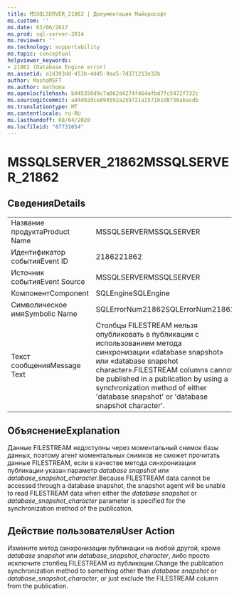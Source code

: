 ```yaml
---
title: MSSQLSERVER_21862 | Документация Майкрософт
ms.custom: ''
ms.date: 03/06/2017
ms.prod: sql-server-2014
ms.reviewer: ''
ms.technology: supportability
ms.topic: conceptual
helpviewer_keywords:
- 21862 (Database Engine error)
ms.assetid: a1d393dd-453b-4d45-9aa5-7d371213e32b
author: MashaMSFT
ms.author: mathoma
ms.openlocfilehash: b945350d9c7a862d4274f464afbd7fc5472f732c
ms.sourcegitcommit: ad4d92dce894592a259721a1571b1d8736abacdb
ms.translationtype: MT
ms.contentlocale: ru-RU
ms.lasthandoff: 08/04/2020
ms.locfileid: "87731654"
---
```

# <a name="mssqlserver_21862"></a><span data-ttu-id="27360-102">MSSQLSERVER_21862</span><span class="sxs-lookup"><span data-stu-id="27360-102">MSSQLSERVER_21862</span></span>
    
## <a name="details"></a><span data-ttu-id="27360-103">Сведения</span><span class="sxs-lookup"><span data-stu-id="27360-103">Details</span></span>  
  
|||  
|-|-|  
|<span data-ttu-id="27360-104">Название продукта</span><span class="sxs-lookup"><span data-stu-id="27360-104">Product Name</span></span>|<span data-ttu-id="27360-105">MSSQLSERVER</span><span class="sxs-lookup"><span data-stu-id="27360-105">MSSQLSERVER</span></span>|  
|<span data-ttu-id="27360-106">Идентификатор события</span><span class="sxs-lookup"><span data-stu-id="27360-106">Event ID</span></span>|<span data-ttu-id="27360-107">21862</span><span class="sxs-lookup"><span data-stu-id="27360-107">21862</span></span>|  
|<span data-ttu-id="27360-108">Источник события</span><span class="sxs-lookup"><span data-stu-id="27360-108">Event Source</span></span>|<span data-ttu-id="27360-109">MSSQLSERVER</span><span class="sxs-lookup"><span data-stu-id="27360-109">MSSQLSERVER</span></span>|  
|<span data-ttu-id="27360-110">Компонент</span><span class="sxs-lookup"><span data-stu-id="27360-110">Component</span></span>|<span data-ttu-id="27360-111">SQLEngine</span><span class="sxs-lookup"><span data-stu-id="27360-111">SQLEngine</span></span>|  
|<span data-ttu-id="27360-112">Символическое имя</span><span class="sxs-lookup"><span data-stu-id="27360-112">Symbolic Name</span></span>|<span data-ttu-id="27360-113">SQLErrorNum21862</span><span class="sxs-lookup"><span data-stu-id="27360-113">SQLErrorNum21862</span></span>|  
|<span data-ttu-id="27360-114">Текст сообщения</span><span class="sxs-lookup"><span data-stu-id="27360-114">Message Text</span></span>|<span data-ttu-id="27360-115">Столбцы FILESTREAM нельзя опубликовать в публикации с использованием метода синхронизации «database snapshot» или «database snapshot character».</span><span class="sxs-lookup"><span data-stu-id="27360-115">FILESTREAM columns cannot be published in a publication by using a synchronization method of either 'database snapshot' or 'database snapshot character'.</span></span>|  
  
## <a name="explanation"></a><span data-ttu-id="27360-116">Объяснение</span><span class="sxs-lookup"><span data-stu-id="27360-116">Explanation</span></span>  
 <span data-ttu-id="27360-117">Данные FILESTREAM недоступны через моментальный снимок базы данных, поэтому агент моментальных снимков не сможет прочитать данные FILESTREAM, если в качестве метода синхронизации публикации указан параметр *database snapshot* или *database_snapshot_character*.</span><span class="sxs-lookup"><span data-stu-id="27360-117">Because FILESTREAM data cannot be accessed through a database snapshot, the snapshot agent will be unable to read FILESTREAM data when either the *database snapshot* or *database_snapshot_character* parameter is specified for the synchronization method of the publication.</span></span>  
  
## <a name="user-action"></a><span data-ttu-id="27360-118">Действие пользователя</span><span class="sxs-lookup"><span data-stu-id="27360-118">User Action</span></span>  
 <span data-ttu-id="27360-119">Измените метод синхронизации публикации на любой другой, кроме *database snapshot* или *database_snapshot_character*, либо просто исключите столбец FILESTREAM из публикации.</span><span class="sxs-lookup"><span data-stu-id="27360-119">Change the publication synchronization method to something other than *database snapshot* or *database_snapshot_character*, or just exclude the FILESTREAM column from the publication.</span></span>  
  
  
